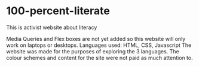 # 100-percent-literate
This is activist website about literacy

Media Queries and Flex boxes are not yet added so this website will only work on laptops or desktops.
Languages used: HTML, CSS, Javascript
The website was made for the purposes of exploring the 3 languages.
The colour schemes and content for the site were not paid as much attention to.
